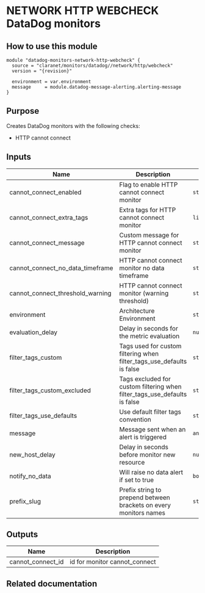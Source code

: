 # NETWORK HTTP WEBCHECK DataDog monitors

## How to use this module

```
module "datadog-monitors-network-http-webcheck" {
  source = "claranet/monitors/datadog//network/http/webcheck"
  version = "{revision}"

  environment = var.environment
  message     = module.datadog-message-alerting.alerting-message
}

```

## Purpose

Creates DataDog monitors with the following checks:

- HTTP cannot connect

## Inputs

| Name | Description | Type | Default | Required |
|------|-------------|------|---------|:-----:|
| cannot\_connect\_enabled | Flag to enable HTTP cannot connect monitor | `string` | `"true"` | no |
| cannot\_connect\_extra\_tags | Extra tags for HTTP cannot connect monitor | `list(string)` | `[]` | no |
| cannot\_connect\_message | Custom message for HTTP cannot connect monitor | `string` | `""` | no |
| cannot\_connect\_no\_data\_timeframe | HTTP cannot connect monitor no data timeframe | `string` | `10` | no |
| cannot\_connect\_threshold\_warning | HTTP cannot connect monitor (warning threshold) | `string` | `3` | no |
| environment | Architecture Environment | `string` | n/a | yes |
| evaluation\_delay | Delay in seconds for the metric evaluation | `number` | `15` | no |
| filter\_tags\_custom | Tags used for custom filtering when filter\_tags\_use\_defaults is false | `string` | `"*"` | no |
| filter\_tags\_custom\_excluded | Tags excluded for custom filtering when filter\_tags\_use\_defaults is false | `string` | `""` | no |
| filter\_tags\_use\_defaults | Use default filter tags convention | `string` | `"true"` | no |
| message | Message sent when an alert is triggered | `any` | n/a | yes |
| new\_host\_delay | Delay in seconds before monitor new resource | `number` | `300` | no |
| notify\_no\_data | Will raise no data alert if set to true | `bool` | `true` | no |
| prefix\_slug | Prefix string to prepend between brackets on every monitors names | `string` | `""` | no |

## Outputs

| Name | Description |
|------|-------------|
| cannot\_connect\_id | id for monitor cannot\_connect |

## Related documentation

